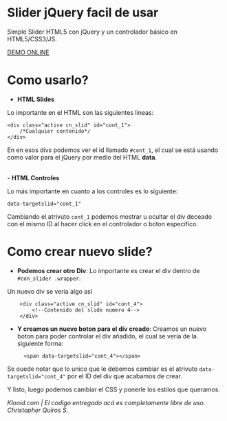 Slider jQuery facil de usar
===========================

Simple Slider HTML5 con jQuery y un controlador básico en HTML5/CSS3/JS.

<a href="http://jsfiddle.net/JnDBL/" target="_new">
DEMO ONLINE
</a>

Como usarlo?
============
- <b>HTML Slides</b>

Lo importante en el HTML son las siguientes lineas:

    <div class="active cn_slid" id="cont_1">
        /*Cualquier contenido*/
    </div>

En en esos divs podemos ver el id llamado <code>#cont_1</code>, el cual se está usando como valor para el jQuery por medio del HTML <b>data</b>.

<br>
- <b>HTML Controles</b>

Lo más importante en cuanto a los controles es lo siguiente:

    data-targetslid="cont_1"

Cambiando el atrivuto <code>cont_1</code> podemos mostrar u ocultar el div deceado con el mismo ID al hacer click en el controlador o boton especifico.

Como crear nuevo slide?
=======================

- <b>Podemos crear otro Div</b>:
Lo importante es crear el div dentro de <code>#con_slider .wrapper</code>.

Un nuevo div se vería algo así

        <div class="active cn_slid" id="cont_4">
            <!--Contenido del slide numero 4-->
        </div>
        
- <b>Y creamos un nuevo boton para el div creado</b>:
Creamos un nuevo boton para poder controlar el div añadido, el cual se vería de la siguiente forma:

        <span data-targetslid="cont_4"></span>

Se ouede notar que lo unico que le debemos cambiar es el atrivuto <code>data-targetslid="cont_4"</code> por el ID del div que acabamos de crear.

Y listo, luego podemos cambiar el CSS y ponerle los estilos que queramos.

<i>
Klooid.com | El codigo entregado acá es completamente libre de uso.
<br>
Christopher Quiros S.
</i>
